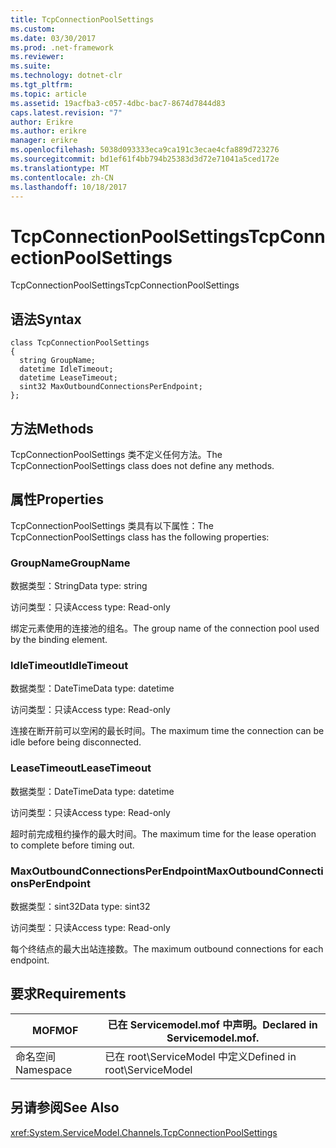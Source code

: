 ```yaml
---
title: TcpConnectionPoolSettings
ms.custom: 
ms.date: 03/30/2017
ms.prod: .net-framework
ms.reviewer: 
ms.suite: 
ms.technology: dotnet-clr
ms.tgt_pltfrm: 
ms.topic: article
ms.assetid: 19acfba3-c057-4dbc-bac7-8674d7844d83
caps.latest.revision: "7"
author: Erikre
ms.author: erikre
manager: erikre
ms.openlocfilehash: 5038d093333eca9ca191c3ecae4cfa889d723276
ms.sourcegitcommit: bd1ef61f4bb794b25383d3d72e71041a5ced172e
ms.translationtype: MT
ms.contentlocale: zh-CN
ms.lasthandoff: 10/18/2017
---
```

# <a name="tcpconnectionpoolsettings"></a><span data-ttu-id="3c7bc-102">TcpConnectionPoolSettings</span><span class="sxs-lookup"><span data-stu-id="3c7bc-102">TcpConnectionPoolSettings</span></span>
<span data-ttu-id="3c7bc-103">TcpConnectionPoolSettings</span><span class="sxs-lookup"><span data-stu-id="3c7bc-103">TcpConnectionPoolSettings</span></span>  
  
## <a name="syntax"></a><span data-ttu-id="3c7bc-104">语法</span><span class="sxs-lookup"><span data-stu-id="3c7bc-104">Syntax</span></span>  
  
```  
class TcpConnectionPoolSettings  
{  
  string GroupName;  
  datetime IdleTimeout;  
  datetime LeaseTimeout;  
  sint32 MaxOutboundConnectionsPerEndpoint;  
};  
```  
  
## <a name="methods"></a><span data-ttu-id="3c7bc-105">方法</span><span class="sxs-lookup"><span data-stu-id="3c7bc-105">Methods</span></span>  
 <span data-ttu-id="3c7bc-106">TcpConnectionPoolSettings 类不定义任何方法。</span><span class="sxs-lookup"><span data-stu-id="3c7bc-106">The TcpConnectionPoolSettings class does not define any methods.</span></span>  
  
## <a name="properties"></a><span data-ttu-id="3c7bc-107">属性</span><span class="sxs-lookup"><span data-stu-id="3c7bc-107">Properties</span></span>  
 <span data-ttu-id="3c7bc-108">TcpConnectionPoolSettings 类具有以下属性：</span><span class="sxs-lookup"><span data-stu-id="3c7bc-108">The TcpConnectionPoolSettings class has the following properties:</span></span>  
  
### <a name="groupname"></a><span data-ttu-id="3c7bc-109">GroupName</span><span class="sxs-lookup"><span data-stu-id="3c7bc-109">GroupName</span></span>  
 <span data-ttu-id="3c7bc-110">数据类型：String</span><span class="sxs-lookup"><span data-stu-id="3c7bc-110">Data type: string</span></span>  
  
 <span data-ttu-id="3c7bc-111">访问类型：只读</span><span class="sxs-lookup"><span data-stu-id="3c7bc-111">Access type: Read-only</span></span>  
  
 <span data-ttu-id="3c7bc-112">绑定元素使用的连接池的组名。</span><span class="sxs-lookup"><span data-stu-id="3c7bc-112">The group name of the connection pool used by the binding element.</span></span>  
  
### <a name="idletimeout"></a><span data-ttu-id="3c7bc-113">IdleTimeout</span><span class="sxs-lookup"><span data-stu-id="3c7bc-113">IdleTimeout</span></span>  
 <span data-ttu-id="3c7bc-114">数据类型：DateTime</span><span class="sxs-lookup"><span data-stu-id="3c7bc-114">Data type: datetime</span></span>  
  
 <span data-ttu-id="3c7bc-115">访问类型：只读</span><span class="sxs-lookup"><span data-stu-id="3c7bc-115">Access type: Read-only</span></span>  
  
 <span data-ttu-id="3c7bc-116">连接在断开前可以空闲的最长时间。</span><span class="sxs-lookup"><span data-stu-id="3c7bc-116">The maximum time the connection can be idle before being disconnected.</span></span>  
  
### <a name="leasetimeout"></a><span data-ttu-id="3c7bc-117">LeaseTimeout</span><span class="sxs-lookup"><span data-stu-id="3c7bc-117">LeaseTimeout</span></span>  
 <span data-ttu-id="3c7bc-118">数据类型：DateTime</span><span class="sxs-lookup"><span data-stu-id="3c7bc-118">Data type: datetime</span></span>  
  
 <span data-ttu-id="3c7bc-119">访问类型：只读</span><span class="sxs-lookup"><span data-stu-id="3c7bc-119">Access type: Read-only</span></span>  
  
 <span data-ttu-id="3c7bc-120">超时前完成租约操作的最大时间。</span><span class="sxs-lookup"><span data-stu-id="3c7bc-120">The maximum time for the lease operation to complete before timing out.</span></span>  
  
### <a name="maxoutboundconnectionsperendpoint"></a><span data-ttu-id="3c7bc-121">MaxOutboundConnectionsPerEndpoint</span><span class="sxs-lookup"><span data-stu-id="3c7bc-121">MaxOutboundConnectionsPerEndpoint</span></span>  
 <span data-ttu-id="3c7bc-122">数据类型：sint32</span><span class="sxs-lookup"><span data-stu-id="3c7bc-122">Data type: sint32</span></span>  
  
 <span data-ttu-id="3c7bc-123">访问类型：只读</span><span class="sxs-lookup"><span data-stu-id="3c7bc-123">Access type: Read-only</span></span>  
  
 <span data-ttu-id="3c7bc-124">每个终结点的最大出站连接数。</span><span class="sxs-lookup"><span data-stu-id="3c7bc-124">The maximum outbound connections for each endpoint.</span></span>  
  
## <a name="requirements"></a><span data-ttu-id="3c7bc-125">要求</span><span class="sxs-lookup"><span data-stu-id="3c7bc-125">Requirements</span></span>  
  
|<span data-ttu-id="3c7bc-126">MOF</span><span class="sxs-lookup"><span data-stu-id="3c7bc-126">MOF</span></span>|<span data-ttu-id="3c7bc-127">已在 Servicemodel.mof 中声明。</span><span class="sxs-lookup"><span data-stu-id="3c7bc-127">Declared in Servicemodel.mof.</span></span>|  
|---------|-----------------------------------|  
|<span data-ttu-id="3c7bc-128">命名空间</span><span class="sxs-lookup"><span data-stu-id="3c7bc-128">Namespace</span></span>|<span data-ttu-id="3c7bc-129">已在 root\ServiceModel 中定义</span><span class="sxs-lookup"><span data-stu-id="3c7bc-129">Defined in root\ServiceModel</span></span>|  
  
## <a name="see-also"></a><span data-ttu-id="3c7bc-130">另请参阅</span><span class="sxs-lookup"><span data-stu-id="3c7bc-130">See Also</span></span>  
 <xref:System.ServiceModel.Channels.TcpConnectionPoolSettings>
